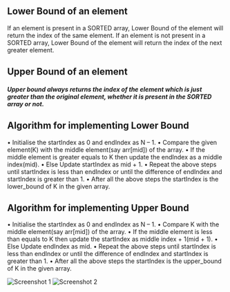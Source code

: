 ## Lower Bound of an element
If an element is present in a SORTED array, Lower Bound of the element will return the index of the same element.
If an element is not present in a SORTED array, Lower Bound of the element will return the index of the next greater element.

## Upper Bound of an element
##### Upper bound always returns the index of the element which is just greater than the original element, whether it is present in the SORTED array or not.

## Algorithm for implementing Lower Bound
•	Initialise the startIndex as 0 and endIndex as N – 1.
•	Compare the given element(K) with the middle element(say arr[mid]) of the array.
•	If the middle element is greater equals to K then update the endIndex as a middle index(mid).
•	Else Update startIndex as mid + 1.
•	Repeat the above steps until startIndex is less than endIndex or until the difference of endIndex and startIndex is greater than 1.
•	After all the above steps the startIndex is the lower_bound of K in the given array.

## Algorithm for implementing Upper Bound
•	Initialise the startIndex as 0 and endIndex as N – 1.
•	Compare K with the middle element(say arr[mid]) of the array.
•	If the middle element is less than equals to K then update the startIndex as middle index + 1(mid + 1).
•	Else Update endIndex as mid.
•	Repeat the above steps until startIndex is less than endIndex or until the difference of endIndex and startIndex is greater than 1.
•	After all the above steps the startIndex is the upper_bound of K in the given array.


![Screenshot 1](https://drive.google.com/file/d/1RjEssnzYiNjDFbnP1kqPXc5kDQaY4nPr/view?usp=sharing)
![Screenshot 2](https://drive.google.com/file/d/19qh8T74lvgHg86EQkSyOYSPgn1FPXUrf/view?usp=sharing)